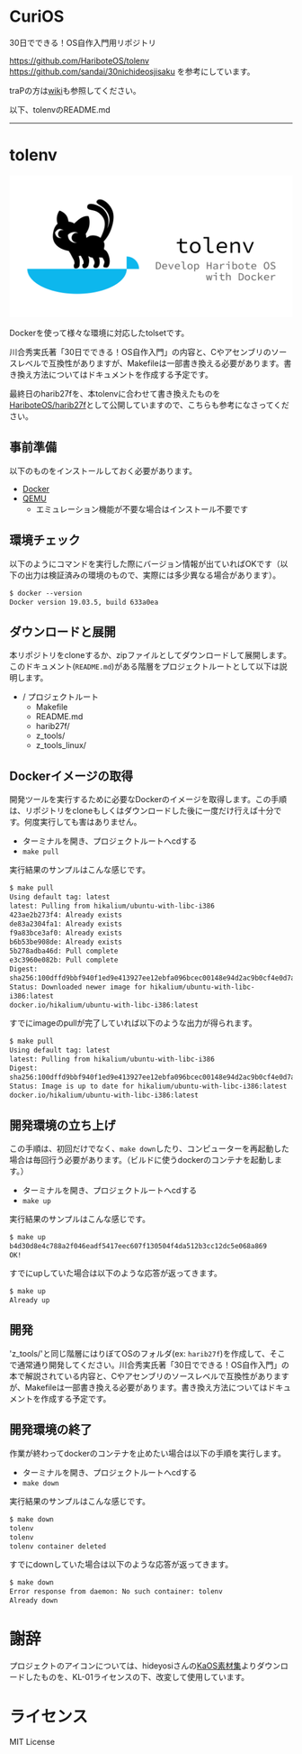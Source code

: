 # CuriOS

30日でできる！OS自作入門用リポジトリ

https://github.com/HariboteOS/tolenv
https://github.com/sandai/30nichideosjisaku
を参考にしています。

traPの方は[wiki](https://wiki.trap.jp/user/temma/activity/OS)も参照してください。

以下、tolenvのREADME.md

***

# tolenv

![tolenv_banner](docs/tolenv_banner.png)

Dockerを使って様々な環境に対応したtolsetです。

川合秀実氏著「30日でできる！OS自作入門」の内容と、Cやアセンブリのソースレベルで互換性がありますが、Makefileは一部書き換える必要があります。書き換え方法についてはドキュメントを作成する予定です。

最終日のharib27fを、本tolenvに合わせて書き換えたものを[HariboteOS/harib27f](https://github.com/HariboteOS/harib27f)として公開していますので、こちらも参考になさってください。

## 事前準備

以下のものをインストールしておく必要があります。

- [Docker](https://www.docker.com/get-started)
- [QEMU](https://www.qemu.org)
  - エミュレーション機能が不要な場合はインストール不要です
  
## 環境チェック

以下のようにコマンドを実行した際にバージョン情報が出ていればOKです（以下の出力は検証済みの環境のもので、実際には多少異なる場合があります）。

```
$ docker --version
Docker version 19.03.5, build 633a0ea
```
## ダウンロードと展開

本リポジトリをcloneするか、zipファイルとしてダウンロードして展開します。このドキュメント(`README.md`)がある階層をプロジェクトルートとして以下は説明します。

- / プロジェクトルート
  - Makefile
  - README.md
  - harib27f/
  - z_tools/
  - z_tools_linux/
  
## Dockerイメージの取得
開発ツールを実行するために必要なDockerのイメージを取得します。この手順は、リポジトリをcloneもしくはダウンロードした後に一度だけ行えば十分です。何度実行しても害はありません。

* ターミナルを開き、プロジェクトルートへcdする
* `make pull`

実行結果のサンプルはこんな感じです。

```
$ make pull
Using default tag: latest
latest: Pulling from hikalium/ubuntu-with-libc-i386
423ae2b273f4: Already exists 
de83a2304fa1: Already exists 
f9a83bce3af0: Already exists 
b6b53be908de: Already exists 
5b278adba46d: Pull complete 
e3c3960e082b: Pull complete 
Digest: sha256:100dffd9bbf940f1ed9e413927ee12ebfa096bcec00148e94d2ac9b0cf4e0d7a
Status: Downloaded newer image for hikalium/ubuntu-with-libc-i386:latest
docker.io/hikalium/ubuntu-with-libc-i386:latest
```

すでにimageのpullが完了していれば以下のような出力が得られます。

```
$ make pull
Using default tag: latest
latest: Pulling from hikalium/ubuntu-with-libc-i386
Digest: sha256:100dffd9bbf940f1ed9e413927ee12ebfa096bcec00148e94d2ac9b0cf4e0d7a
Status: Image is up to date for hikalium/ubuntu-with-libc-i386:latest
docker.io/hikalium/ubuntu-with-libc-i386:latest
```

## 開発環境の立ち上げ

この手順は、初回だけでなく、`make down`したり、コンピューターを再起動した場合は毎回行う必要があります。（ビルドに使うdockerのコンテナを起動します。）

* ターミナルを開き、プロジェクトルートへcdする
* `make up`

実行結果のサンプルはこんな感じです。

```
$ make up
b4d30d8e4c788a2f046eadf5417eec607f130504f4da512b3cc12dc5e068a869
OK!
```

すでにupしていた場合は以下のような応答が返ってきます。

```
$ make up
Already up
```

## 開発

'z_tools/'と同じ階層にはりぼてOSのフォルダ(ex: `harib27f`)を作成して、そこで通常通り開発してください。川合秀実氏著「30日でできる！OS自作入門」の本で解説されている内容と、Cやアセンブリのソースレベルで互換性がありますが、Makefileは一部書き換える必要があります。書き換え方法についてはドキュメントを作成する予定です。

## 開発環境の終了

作業が終わってdockerのコンテナを止めたい場合は以下の手順を実行します。

* ターミナルを開き、プロジェクトルートへcdする
* `make down`

実行結果のサンプルはこんな感じです。

```
$ make down
tolenv
tolenv
tolenv container deleted
```

すでにdownしていた場合は以下のような応答が返ってきます。

```
$ make down
Error response from daemon: No such container: tolenv
Already down
```

# 謝辞
プロジェクトのアイコンについては、hideyosiさんの[KaOS素材集](http://osask.hideyosi.com/kaos/kaos.html)よりダウンロードしたものを、KL-01ライセンスの下、改変して使用しています。

# ライセンス
MIT License

